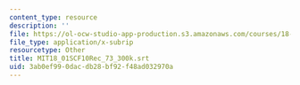 ```yaml
---
content_type: resource
description: ''
file: https://ol-ocw-studio-app-production.s3.amazonaws.com/courses/18-01sc-single-variable-calculus-fall-2010/3ab0ef990dacdb28bf92f48ad032970a_MIT18_01SCF10Rec_73_300k.srt
file_type: application/x-subrip
resourcetype: Other
title: MIT18_01SCF10Rec_73_300k.srt
uid: 3ab0ef99-0dac-db28-bf92-f48ad032970a
---
```

